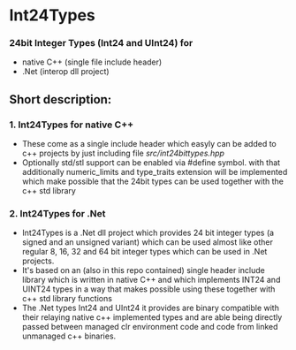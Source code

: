 # Int24Types
### 24bit Integer Types  (Int24 and UInt24) for 
- native C++ (single file include header) 
- .Net (interop dll project)

## Short description:

### 1. Int24Types for native C++ 

- These come as a single include header which easyly can be added to c++ projects by just including file *src/int24bittypes.hpp*
- Optionally std/stl support can be enabled via #define symbol. with that additionally numeric_limits and type_traits extension will be implemented which make possible that the 24bit types can be used together with the c++ std library     

### 2. Int24Types for .Net

- Int24Types is a .Net dll project which provides 24 bit integer types (a signed and an unsigned variant) which can be used almost like other regular 8, 16, 32 and 64 bit integer types which can be used in .Net projects.
- It's based on an (also in this repo contained) single header include library which is written in native C++ and which implements INT24 and UINT24 types in a way that makes possible using these together with c++ std library functions 
- The .Net types Int24 and UInt24 it provides are binary compatible with their relaying native c++ implemented types and are able being directly passed between managed clr environment code and code from linked unmanaged c++ binaries.   
 
